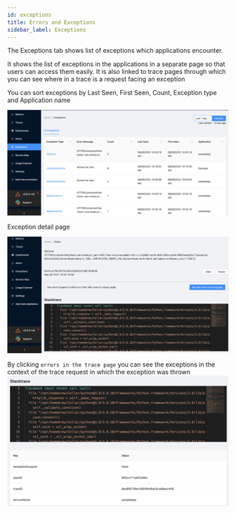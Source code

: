 ```yaml
---
id: exceptions
title: Errors and Exceptions 
sidebar_label: Exceptions
---
```


The Exceptions tab shows list of exceptions which applications encounter. 

It shows the list of exceptions in the applications in a separate page so that users can access them easily. It is also linked to trace pages through which you can see where in a trace is a request facing an exception

You can sort exceptions by Last Seen, First Seen, Count, Exception type and Application name

![exception-list](../../static/img/docs/exception-list.png)


Exception detail page

![exception-detail-1](../../static/img/docs/exception-detail-1.png)

By clicking `errors in the trace page` you can see the exceptions in the context of the trace request in which the exception was thrown
![exception-detail-2](../../static/img/docs/exception-detail-2.png)
